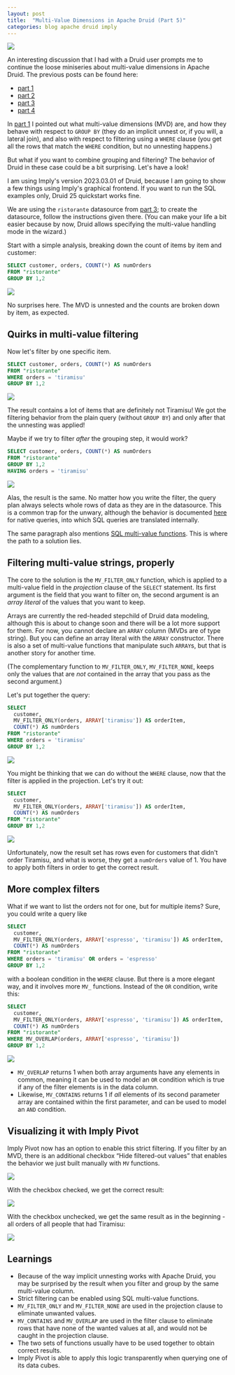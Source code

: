 ```yaml
---
layout: post
title:  "Multi-Value Dimensions in Apache Druid (Part 5)"
categories: blog apache druid imply
---
```


![](/assets/2023-04-23-07.jpg)

An interesting discussion that I had with a Druid user prompts me to continue the loose miniseries about multi-value dimensions in Apache Druid. The previous posts can be found here:

- [part 1](/2021/08/07/multivalue-dimensions-in-apache-druid-part-1/)
- [part 2](/2021/08/29/multivalue-dimensions-in-apache-druid-part-2/)
- [part 3](/2021/09/25/multivalue-dimensions-in-apache-druid-part-3/)
- [part 4](/2021/10/03/multivalue-dimensions-in-apache-druid-part-4/)

In [part 1](/2021/08/07/multivalue-dimensions-in-apache-druid-part-1/) I pointed out what multi-value dimensions (MVD) are, and how they behave with respect to `GROUP BY` (they do an implicit unnest or, if you will, a lateral join), and also with respect to filtering using a `WHERE` clause (you get all the rows that match the `WHERE` condition, but no unnesting happens.)

But what if you want to combine grouping and filtering? The behavior of Druid in these case could be a bit surprising. Let's have a look!

I am using Imply's version 2023.03.01 of Druid, because I am going to show a few things using Imply's graphical frontend. If you want to run the SQL examples only, Druid 25 quickstart works fine.

We are using the `ristorante` datasource from [part 3](/2021/09/25/multivalue-dimensions-in-apache-druid-part-3/); to create the datasource, follow the instructions given there. (You can make your life a bit easier because by now, Druid allows specifying the multi-value handling mode in the wizard.)

Start with a simple analysis, breaking down the count of items by item and customer:

```sql
SELECT customer, orders, COUNT(*) AS numOrders
FROM "ristorante"
GROUP BY 1,2
```

![](/assets/2023-04-23-01.jpg)

No surprises here. The MVD is unnested and the counts are broken down by item, as expected.

## Quirks in multi-value filtering

Now let's filter by one specific item.

```sql
SELECT customer, orders, COUNT(*) AS numOrders
FROM "ristorante"
WHERE orders = 'tiramisu'
GROUP BY 1,2
```

![](/assets/2023-04-23-02.jpg)

The result contains a lot of items that are definitely not Tiramisu! We got the filtering behavior from the plain query (without `GROUP BY`) and only after that the unnesting was applied!

Maybe if we try to filter _after_ the grouping step, it would work?

```sql
SELECT customer, orders, COUNT(*) AS numOrders
FROM "ristorante"
GROUP BY 1,2
HAVING orders = 'tiramisu'
```

![](/assets/2023-04-23-03.jpg)

Alas, the result is the same. No matter how you write the filter, the query plan always selects whole rows of data as they are in the datasource. This is a common trap for the unwary, although the behavior is documented [here](https://docs.imply.io/latest/druid/querying/multi-value-dimensions/#filtering) for native queries, into which SQL queries are translated internally.

The same paragraph also mentions [SQL multi-value functions](https://docs.imply.io/latest/druid/querying/sql-multivalue-string-functions/). This is where the path to a solution lies.

## Filtering multi-value strings, properly

The core to the solution is the `MV_FILTER_ONLY` function, which is applied to a multi-value field in the _projection_ clause of the `SELECT` statement. Its first argument is the field that you want to filter on, the second argument is an _array literal_ of the values that you want to keep. 

Arrays are currently the red-headed stepchild of Druid data modeling, although this is about to change soon and there will be a lot more support for them. For now, you cannot declare an `ARRAY` column (MVDs are of type string). But you can define an array literal with the `ARRAY` constructor. There is also a set of multi-value functions that manipulate such `ARRAY`s, but that is another story for another time.

(The complementary function to `MV_FILTER_ONLY`, `MV_FILTER_NONE`, keeps only the values that are _not_ contained in the array that you pass as the second argument.)

Let's put together the query:

```sql
SELECT 
  customer, 
  MV_FILTER_ONLY(orders, ARRAY['tiramisu']) AS orderItem,
  COUNT(*) AS numOrders
FROM "ristorante"
WHERE orders = 'tiramisu'
GROUP BY 1,2
```

![](/assets/2023-04-23-04.jpg)

You might be thinking that we can do without the `WHERE` clause, now that the filter is applied in the projection. Let's try it out:

```sql
SELECT 
  customer, 
  MV_FILTER_ONLY(orders, ARRAY['tiramisu']) AS orderItem,
  COUNT(*) AS numOrders
FROM "ristorante"
GROUP BY 1,2
```

![](/assets/2023-04-23-05.jpg)

Unfortunately, now the result set has rows even for customers that didn't order Tiramisu, and what is worse, they get a `numOrders` value of 1. You have to apply both filters in order to get the correct result.

## More complex filters

What if we want to list the orders not for one, but for multiple items? Sure, you could write a query like

```sql
SELECT 
  customer, 
  MV_FILTER_ONLY(orders, ARRAY['espresso', 'tiramisu']) AS orderItem,
  COUNT(*) AS numOrders
FROM "ristorante"
WHERE orders = 'tiramisu' OR orders = 'espresso'
GROUP BY 1,2
```

with a boolean condition in the `WHERE` clause. But there is a more elegant way, and it involves more `MV_` functions. Instead of the `OR` condition, write this:

```sql
SELECT 
  customer, 
  MV_FILTER_ONLY(orders, ARRAY['espresso', 'tiramisu']) AS orderItem,
  COUNT(*) AS numOrders
FROM "ristorante"
WHERE MV_OVERLAP(orders, ARRAY['espresso', 'tiramisu'])
GROUP BY 1,2
```

![](/assets/2023-04-23-06.jpg)

- `MV_OVERLAP` returns 1 when both array arguments have any elements in common, meaning it can be used to model an `OR` condition which is true if any of the filter elements is in the data column.
- Likewise, `MV_CONTAINS` returns 1 if _all_ elements of its second parameter array are contained within the first parameter, and can be used to model an `AND` condition.

## Visualizing it with Imply Pivot
 
Imply Pivot now has an option to enable this strict filtering. If you filter by an MVD, there is an additional checkbox “Hide filtered-out values” that enables the behavior we just built manually with `MV` functions.

![](/assets/2023-04-23-07.jpg)

With the checkbox checked, we get the correct result:

![](/assets/2023-04-23-08.jpg)

With the checkbox unchecked, we get the same result as in the beginning - all orders of all people that had Tiramisu:

![](/assets/2023-04-23-09.jpg)

## Learnings

- Because of the way implicit unnesting works with Apache Druid, you may be surprised by the result when you filter and group by the same multi-value column.
- Strict filtering can be enabled using SQL multi-value functions.
- `MV_FILTER_ONLY` and `MV_FILTER_NONE` are used in the projection clause to eliminate unwanted values.
- `MV_CONTAINS` and `MV_OVERLAP` are used in the filter clause to eliminate rows that have none of the wanted values at all, and would not be caught in the projection clause.
- The two sets of functions usually have to be used together to obtain correct results.
- Imply Pivot is able to apply this logic transparently when querying one of its data cubes.
